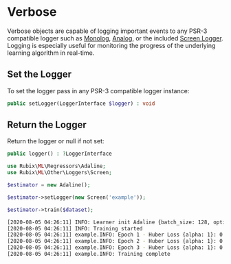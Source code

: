 # Verbose
Verbose objects are capable of logging important events to any PSR-3 compatible logger such as [Monolog](https://github.com/Seldaek/monolog), [Analog](https://github.com/jbroadway/analog), or the included [Screen Logger](other/loggers/screen.md). Logging is especially useful for monitoring the progress of the underlying learning algorithm in real-time.

## Set the Logger
To set the logger pass in any PSR-3 compatible logger instance:
```php
public setLogger(LoggerInterface $logger) : void
```

## Return the Logger
Return the logger or null if not set:
```php
public logger() : ?LoggerInterface
```

```php
use Rubix\ML\Regressors\Adaline;
use Rubix\ML\Other\Loggers\Screen;

$estimator = new Adaline();

$estimator->setLogger(new Screen('example'));

$estimator->train($dataset);
```

```sh
[2020-08-05 04:26:11] INFO: Learner init Adaline {batch_size: 128, optimizer: Adam {rate: 0.01, momentum_decay: 0.1, norm_decay: 0.001}, alpha: 0.0001, epochs: 100, min_change: 0.001, window: 5, cost_fn: Huber Loss {alpha: 1}}
[2020-08-05 04:26:11] INFO: Training started
[2020-08-05 04:26:11] example.INFO: Epoch 1 - Huber Loss {alpha: 1}: 0.36839299586132
[2020-08-05 04:26:11] example.INFO: Epoch 2 - Huber Loss {alpha: 1}: 0.0018235958273629
[2020-08-05 04:26:11] example.INFO: Epoch 3 - Huber Loss {alpha: 1}: 0.0017358090553563
[2020-08-05 04:26:11] example.INFO: Training complete
```
